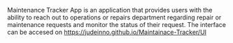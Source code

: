 Maintenance Tracker App is an application that provides users with the ability to reach out to operations or repairs department regarding repair or maintenance requests and monitor the status of their request.
The interface can be accesed on https://judeinno.github.io/Maintainace-Tracker/UI